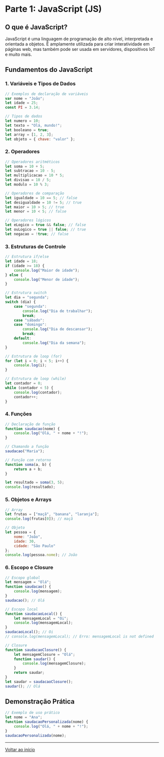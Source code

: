 # Parte 1: JavaScript (JS)

## O que é JavaScript?

JavaScript é uma linguagem de programação de alto nível, interpretada e orientada a objetos. É amplamente utilizada para criar interatividade em páginas web, mas também pode ser usada em servidores, dispositivos IoT e muito mais.

## Fundamentos do JavaScript

### 1. Variáveis e Tipos de Dados

```javascript
// Exemplos de declaração de variáveis
var nome = "João";
let idade = 25;
const PI = 3.14;

// Tipos de dados
let numero = 10;
let texto = "Olá, mundo!";
let booleano = true;
let array = [1, 2, 3];
let objeto = { chave: "valor" };
```

### 2. Operadores

```javascript
// Operadores aritméticos
let soma = 10 + 5;
let subtracao = 10 - 5;
let multiplicacao = 10 * 5;
let divisao = 10 / 5;
let modulo = 10 % 3;

// Operadores de comparação
let igualdade = 10 == 5; // false
let desigualdade = 10 != 5; // true
let maior = 10 > 5; // true
let menor = 10 < 5; // false

// Operadores lógicos
let eLogico = true && false; // false
let ouLogico = true || false; // true
let negacao = !true; // false
```

### 3. Estruturas de Controle

```javascript
// Estrutura if/else
let idade = 18;
if (idade >= 18) {
    console.log("Maior de idade");
} else {
    console.log("Menor de idade");
}

// Estrutura switch
let dia = "segunda";
switch (dia) {
    case "segunda":
        console.log("Dia de trabalhar");
        break;
    case "sábado":
    case "domingo":
        console.log("Dia de descansar");
        break;
    default:
        console.log("Dia da semana");
}

// Estrutura de loop (for)
for (let i = 0; i < 5; i++) {
    console.log(i);
}

// Estrutura de loop (while)
let contador = 0;
while (contador < 5) {
    console.log(contador);
    contador++;
}
```

### 4. Funções

```javascript
// Declaração de função
function saudacao(nome) {
    console.log("Olá, " + nome + "!");
}

// Chamando a função
saudacao("Maria");

// Função com retorno
function soma(a, b) {
    return a + b;
}

let resultado = soma(3, 5);
console.log(resultado);
```

### 5. Objetos e Arrays

```javascript
// Array
let frutas = ["maçã", "banana", "laranja"];
console.log(frutas[0]); // maçã

// Objeto
let pessoa = {
    nome: "João",
    idade: 30,
    cidade: "São Paulo"
};
console.log(pessoa.nome); // João
```

### 6. Escopo e Closure

```javascript
// Escopo global
let mensagem = "Olá";
function saudacao() {
    console.log(mensagem);
}
saudacao(); // Olá

// Escopo local
function saudacaoLocal() {
    let mensagemLocal = "Oi";
    console.log(mensagemLocal);
}
saudacaoLocal(); // Oi
// console.log(mensagemLocal); // Erro: mensagemLocal is not defined

// Closure
function saudacaoClosure() {
    let mensagemClosure = "Olá";
    function saudar() {
        console.log(mensagemClosure);
    }
    return saudar;
}
let saudar = saudacaoClosure();
saudar(); // Olá
```

## Demonstração Prática

```javascript
// Exemplo de uso prático
let nome = "Ana";
function saudacaoPersonalizada(nome) {
    console.log("Olá, " + nome + "!");
}
saudacaoPersonalizada(nome);
```

---
[Voltar ao início](../../README.md)
